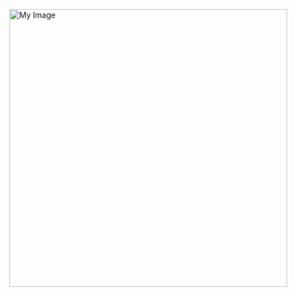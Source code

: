 <a href="https://scrimba.com/certificate-cert2uNjfK9m1n3zCRVUZGA8bbZnDg3Aa48Zh8g">
  <img src="https://github.com/user-attachments/assets/3cc7f89e-3aa2-4ef8-9253-22caf4c1f410)" alt="My Image" width="500" />
</a>

